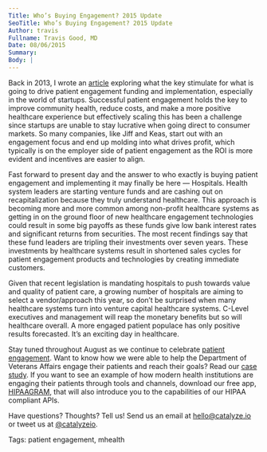 ```yaml
---
Title: Who’s Buying Engagement? 2015 Update
SeoTitle: Who’s Buying Engagement? 2015 Update
Author: travis
Fullname: Travis Good, MD
Date: 08/06/2015
Summary: 
Body: |
---
```

Back in 2013, I wrote an [article](http://histalkmobile.com/whos-buying-engagement/) exploring what the key stimulate for what is going to drive patient engagement funding and implementation, especially in the world of startups. Successful patient engagement holds the key to improve community health, reduce costs, and make a more positive healthcare experience but effectively scaling this has been a challenge since startups are unable to stay lucrative when going direct to consumer markets. So many companies, like Jiff and Keas, start out with an engagement focus and end up molding into what drives profit, which typically is on the employer side of patient engagement as the ROI is more evident and incentives are easier to align.

Fast forward to present day and the answer to who exactly is buying patient engagement and implementing it may finally be here — Hospitals. Health system leaders are starting venture funds and are cashing out on recapitalization because they truly understand healthcare. This approach is becoming more and more common among non-profit healthcare systems as getting in on the ground floor of new healthcare engagement technologies could result in some big payoffs as these funds give low bank interest rates and significant returns from securities. The most recent findings say that these fund leaders are tripling their investments over seven years. These investments by healthcare systems result in shortened sales cycles for patient engagement products and technologies by creating immediate customers. 

Given that recent legislation is mandating hospitals to push towards value and quality of patient care, a growing number of hospitals are aiming to select a vendor/approach this year, so don’t be surprised when many healthcare systems turn into venture capital healthcare systems. C-Level executives and management will reap the monetary benefits but so will healthcare overall. A more engaged patient populace has only positive results forecasted. It’s an exciting day in healthcare.

Stay tuned throughout August as we continue to celebrate [patient engagement](https://catalyze.io/solutions/patient-engagement). Want to know how we were able to help the Department of Veterans Affairs engage their patients and reach their goals? Read our [case study](https://catalyze.io/customers/veterans-affairs). If you want to see an example of how modern health institutions are engaging their patients through tools and channels, download our free app, [HIPAAGRAM](http://hipaagr.am/), that will also introduce you to the capabilities of our HIPAA compliant APIs.

Have questions? Thoughts? Tell us! Send us an email at [hello@catalyze.io](hello@catalyze.io) or tweet us at [@catalyzeio](https://twitter.com/catalyzeio).

Tags: patient engagement, mhealth